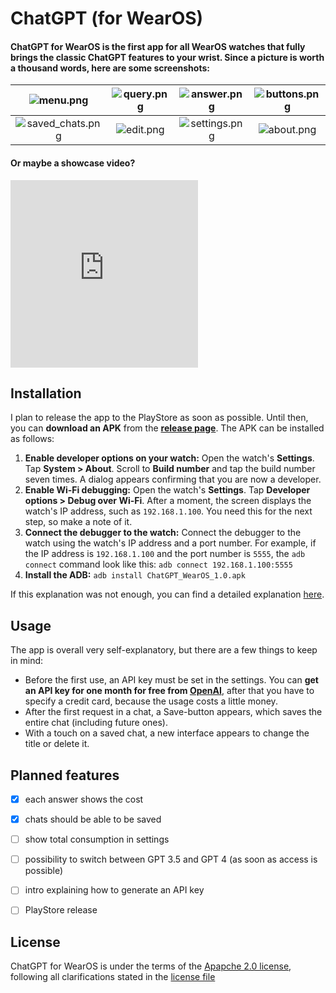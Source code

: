 # ChatGPT (for WearOS)

#### ChatGPT for WearOS is the first app for all WearOS watches that fully brings the classic ChatGPT features to your wrist. Since a picture is worth a thousand words, here are some screenshots:

| ![menu.png](https://raw.githubusercontent.com/DevEmperor/ChatGPT-WearOS/master/img/menu.png) | ![query.png](https://raw.githubusercontent.com/DevEmperor/ChatGPT-WearOS/master/img/query.png) | ![answer.png](https://raw.githubusercontent.com/DevEmperor/ChatGPT-WearOS/master/img/answer.png) | ![buttons.png](https://raw.githubusercontent.com/DevEmperor/ChatGPT-WearOS/master/img/buttons.png) |
| :----------------------------------------------------------: | :--: | :--: | :--: |
| ![saved_chats.png](https://raw.githubusercontent.com/DevEmperor/ChatGPT-WearOS/master/img/saved_chats.png) | ![edit.png](https://raw.githubusercontent.com/DevEmperor/ChatGPT-WearOS/master/img/edit.png) | ![settings.png](https://raw.githubusercontent.com/DevEmperor/ChatGPT-WearOS/master/img/settings.png) | ![about.png](https://raw.githubusercontent.com/DevEmperor/ChatGPT-WearOS/master/img/about.png) |

#### Or maybe a showcase video?
<iframe src="https://streamable.com/e/g0lr4c" width="300" height="300" frameborder="0" allowfullscreen></iframe>


## Installation

I plan to release the app to the PlayStore as soon as possible. Until then, you can **download an APK** from the **[release page](https://github.com/DevEmperor/ChatGPT-WearOS/releases)**. The APK can be installed as follows:

1. **Enable developer options on your watch:** Open the watch's **Settings**. Tap **System > About**. Scroll to **Build number** and tap the build number seven times. A dialog appears confirming that you are now a developer.
2. **Enable Wi-Fi debugging:** Open the watch's **Settings**. Tap **Developer options > Debug over Wi-Fi**. After a moment, the screen displays the watch's IP address, such as `192.168.1.100`. You need this for the next step, so make a note of it.
3. **Connect the debugger to the watch:** Connect the debugger to the watch using the watch's IP address and a port  number. For example, if the IP address is `192.168.1.100` and the port number is `5555`, the  `adb connect` command look like this: `adb connect 192.168.1.100:5555`
4. **Install the ADB:** `adb install ChatGPT_WearOS_1.0.apk`

If this explanation was not enough, you can find a detailed explanation [here](https://www.guidingtech.com/how-to-install-apks-on-wear-os-smartwatches/).



## Usage

The app is overall very self-explanatory, but there are a few things to keep in mind:

- Before the first use, an API key must be set in the settings. You can **get an API key for one month for free from [OpenAI](https://platform.openai.com/)**, after that you have to specify a credit card, because the usage costs a little money.
- After the first request in a chat, a Save-button appears, which saves the entire chat (including future ones).
- With a touch on a saved chat, a new interface appears to change the title or delete it.



## Planned features

- [x] each answer shows the cost
- [x] chats should be able to be saved
- [ ] show total consumption in settings
- [ ] possibility to switch between GPT 3.5 and GPT 4 (as soon as access is possible)
- [ ] intro explaining how to generate an API key
- [ ] PlayStore release



## License

ChatGPT for WearOS is under the terms of the [Apapche 2.0 license](https://www.apache.org/licenses/LICENSE-2.0), following all clarifications stated in the [license file](https://raw.githubusercontent.com/DevEmperor/ChatGPT-WearOS/master/LICENSE)